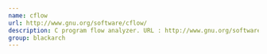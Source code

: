```yaml
---
name: cflow
url: http://www.gnu.org/software/cflow/
description: C program flow analyzer. URL : http://www.gnu.org/software/cflow/ Groups : blackarch blackarch-code-audit
group: blackarch
---
```

